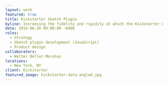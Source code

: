 ```yaml
---
layout: work
featured: true
title: Kickstarter Sketch Plugin
byline: Increasing the fidelity and rigidity at which the Kickstarter design team ideates, prototypes, and creates.
date: 2019-06-26 09:00:00 -0400
roles:
  - Strategy
  - Sketch plugin development (JavaScript)
  - Product design
collaborators:
  - Walter Beller-Morales
locations:
  - New York, NY
client: Kickstarter
featured_image: kickstarter-data-angled.jpg
---
```


<!-- Making Kickstarter data available to the Kickstarter design team (and soon to the general public) for more honest prototyping and stress-testing -->

<!-- Designed plugin capabilities and wrote code alongside Walter. -->
